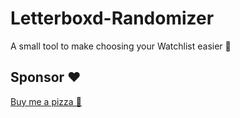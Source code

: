 # Letterboxd-Randomizer
A small tool to make choosing your Watchlist easier 🍿

## Sponsor ❤️
[Buy me a pizza 🍕](https://ko-fi.com/od3zza)


